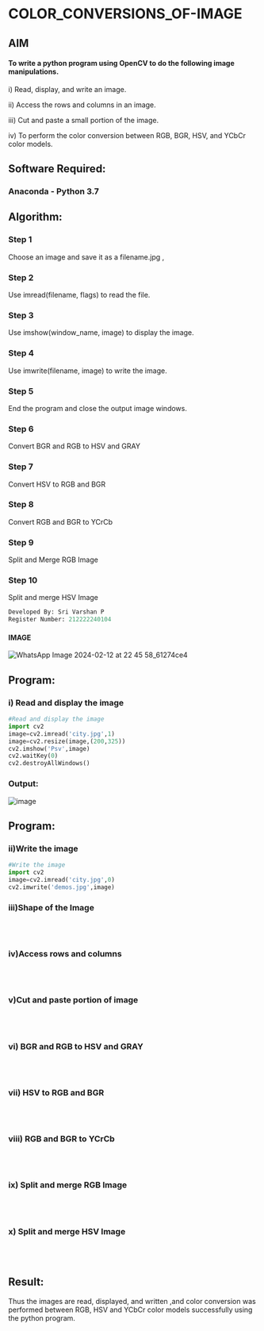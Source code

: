# COLOR_CONVERSIONS_OF-IMAGE

## AIM

#### To write a python program using OpenCV to do the following image manipulations.

i) Read, display, and write an image.

ii) Access the rows and columns in an image.

iii) Cut and paste a small portion of the image.

iv) To perform the color conversion between RGB, BGR, HSV, and YCbCr color models.


## Software Required:

### Anaconda - Python 3.7

## Algorithm:

### Step 1
Choose an image and save it as a filename.jpg ,
### Step 2
Use imread(filename, flags) to read the file.
### Step 3
Use imshow(window_name, image) to display the image.
### Step 4
Use imwrite(filename, image) to write the image.
### Step 5
End the program and close the output image windows.
### Step 6
Convert BGR and RGB to HSV and GRAY
### Step 7
Convert HSV to RGB and BGR
### Step 8
Convert RGB and BGR to YCrCb
### Step 9
Split and Merge RGB Image
### Step 10
Split and merge HSV Image


``` python
Developed By: Sri Varshan P
Register Number: 212222240104
```

#### IMAGE 

![WhatsApp Image 2024-02-12 at 22 45 58_61274ce4](https://github.com/swedha333/COLOR_CONVERSIONS_OF-IMAGE/assets/114944059/584633de-5b50-4455-9ed1-871d2fdcbbd8)


## Program:


### i) Read and display the image
``` py
#Read and display the image
import cv2
image=cv2.imread('city.jpg',1)
image=cv2.resize(image,(200,325))
cv2.imshow('Psv',image)
cv2.waitKey(0)
cv2.destroyAllWindows()
```


### Output:

![image](https://github.com/swedha333/COLOR_CONVERSIONS_OF-IMAGE/assets/114944059/40578dba-1b99-4636-aa00-79893b54490d)

## Program:


### ii)Write the image

```py
#Write the image
import cv2
image=cv2.imread('city.jpg',0)
cv2.imwrite('demos.jpg',image)
```

### 

### iii)Shape of the Image

<br>
<br>

### iv)Access rows and columns
<br>
<br>

### v)Cut and paste portion of image
<br>
<br>

### vi) BGR and RGB to HSV and GRAY
<br>
<br>

### vii) HSV to RGB and BGR
<br>
<br>

### viii) RGB and BGR to YCrCb
<br>
<br>

### ix) Split and merge RGB Image
<br>
<br>

### x) Split and merge HSV Image
<br>
<br>




## Result:
Thus the images are read, displayed, and written ,and color conversion was performed between RGB, HSV and YCbCr color models successfully using the python program.







